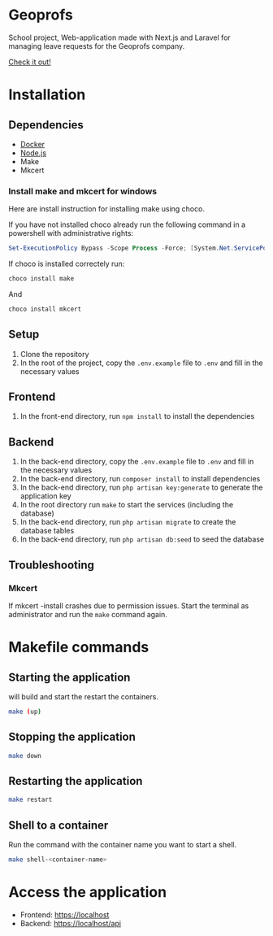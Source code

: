 # Geoprofs

School project, Web-application made with Next.js and Laravel for managing leave requests for the Geoprofs company.

[Check it out!](https://geoprofs.rutgerpronk.com) 


# Installation

## Dependencies

- [Docker](https://www.docker.com/)
- [Node.js](https://nodejs.org/)
- Make
- Mkcert

### Install make and mkcert for windows

Here are install instruction for installing make using choco.

If you have not installed choco already run the following command in a powershell with administrative rights:
```powershell
Set-ExecutionPolicy Bypass -Scope Process -Force; [System.Net.ServicePointManager]::SecurityProtocol = [System.Net.ServicePointManager]::SecurityProtocol -bor 3072; iex ((New-Object System.Net.WebClient).DownloadString('https://community.chocolatey.org/install.ps1'))
```


If choco is installed correctely run:
```bash
choco install make
```
And
```bash
choco install mkcert
```

## Setup

1. Clone the repository
2. In the root of the project, copy the `.env.example` file to `.env` and fill in the necessary values

## Frontend

1. In the front-end directory, run `npm install` to install the dependencies

## Backend 

1. In the back-end directory, copy the `.env.example` file to `.env` and fill in the necessary values
2. In the back-end directory, run `composer install` to install dependencies
3. In the back-end directory, run `php artisan key:generate` to generate the application key
4. In the root directory run `make` to start the services (including the database) 
5. In the back-end directory, run `php artisan migrate` to create the database tables
6. In the back-end directory, run `php artisan db:seed` to seed the database

## Troubleshooting

### Mkcert

If mkcert -install crashes due to permission issues. Start the terminal as administrator and run the `make` command again.

# Makefile commands

## Starting the application
will build and start the restart the containers.

```bash
make (up)
``` 

## Stopping the application

```bash
make down
```

## Restarting the application

```bash
make restart
```

## Shell to a container

Run the command with the container name you want to start a shell.

```bash
make shell-<container-name>
```

# Access the application

- Frontend: [https://localhost](https://localhost)
- Backend: [https://localhost/api](https://localhost/api)

